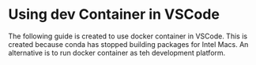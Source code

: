 # Using dev Container in VSCode
The following guide is created to use docker container in VSCode. This is created because conda has stopped building packages for Intel Macs. An alternative is to run docker container as teh development platform.


